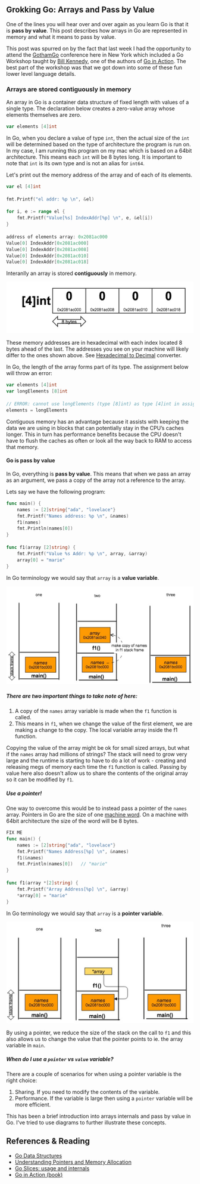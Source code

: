 ## Grokking Go: Arrays and Pass by Value

One of the lines you will hear over and over again as you learn Go is that it is **pass by value**. This post describes how arrays in Go are represented in memory and what it means to pass by value.

This post was spurred on by the fact that last week I had the opportunity to attend the [GothamGo](http://gothamgo.com/) conference here in New York which included a Go Workshop taught by [Bill Kennedy](http://www.goinggo.net/), one of the authors of [Go in Action](http://www.manning.com/ketelsen/). The best part of the workshop was that we got down into some of these fun lower level language details. 

### Arrays are stored contiguously in memory
An array in Go is a container data structure of fixed length with values of a single type. The declaration below creates a zero-value array whose elements themselves are zero.

```go
var elements [4]int
```
In Go, when you declare a value of type `int`, then the actual size of the `int` will be determined based on the type of architecture the program is run on. In my case, I am running this program on my mac which is based on a 64bit architecture. This means each `int` will be 8 bytes long. It is important to note that `int` is its own type and is not an alias for `int64`. 

Let's print out the memory address of the array and of each of its elements. 
```go
var el [4]int

fmt.Printf("el addr: %p \n", &el)

for i, e := range el {
	fmt.Printf("Value[%s] IndexAddr[%p] \n", e, &el[i])
}

address of elements array: 0x2081ac000
Value[0] IndexAddr[0x2081ac000]
Value[0] IndexAddr[0x2081ac008]
Value[0] IndexAddr[0x2081ac010]
Value[0] IndexAddr[0x2081ac018]
```

Interanlly an array is stored **contiguously** in memory.

![](images/go_initialized_array.jpg)

These memory addresses are in hexadecimal with each index located 8 bytes ahead of the last. The addresses you see on your machine will likely differ to the ones shown above. 
 See [Hexadecimal to Decimal](http://www.binaryhexconverter.com/hex-to-decimal-converter) converter.

In Go, the length of the array forms part of its type. The assignment below will throw an error:

```go
var elements [4]int
var longElements [8]int

// ERROR: cannot use longElements (type [8]int) as type [4]int in assignment
elements = longElements		
```

Contiguous memory has an advantage because it assists with keeping the data we are using in blocks that can potentially stay in the CPU’s caches longer. This in turn has performance benefits because the CPU doesn't have to flush the caches as often or look all the way back to RAM to access that memory. 

#### Go is pass by value
In Go, everything is **pass by value**. This means that when we pass an array as an argument, we pass a copy of the array not a reference to the array.

Lets say we have the following program:
```go
func main() {
	names := [2]string{"ada", "lovelace"}
	fmt.Printf("Names address: %p \n", &names)
	f1(names)
	fmt.Println(names[0])
}

func f1(array [2]string) {
	fmt.Printf("Value %s Addr: %p \n", array, &array)
	array[0] = "marie"
}
```
In Go terminology we would say that `array` is a **value variable**.

![](images/call_stack_1.png)

##### There are two important things to take note of here: 
1. A copy of the `names` array variable is made when the `f1` function is called. <br/>
1. This means in `f1`, when we change the value of the first element, we are making a change to the copy. The local variable array inside the f1 function. <br/>

Copying the value of the array might be ok for small sized arrays, but what if the `names` array had millions of strings? The stack will need to grow very large and the runtime is starting to have to do a lot of work - creating and releasing megs of memory each time the `f1` function is called. Passing by value here also doesn't allow us to share the contents of the original array so it can be modified by `f1`.

##### Use a pointer!
One way to overcome this would be to instead pass a pointer of the `names` array. Pointers in Go are the size of one [machine word](http://en.wikipedia.org/wiki/Word_(computer_architecture)). On a machine with 64bit architecture the size of the word will be 8 bytes.
```go
FIX ME
func main() {
	names := [2]string{"ada", "lovelace"}
	fmt.Printf("Names Address[%p] \n", &names)
	f1(&names)
	fmt.Println(names[0])	// "marie"
}

func f1(array *[2]string) {
	fmt.Printf("Array Address[%p] \n", &array)
	*array[0] = "marie"
}
```
In Go terminology we would say that `array` is a **pointer variable**.

![](images/call_stack_2.png)

By using a pointer, we reduce the size of the stack on the call to `f1` and this also allows us to change the value that the pointer points to ie. the array variable in `main`.

##### When do I use a `pointer` vs `value` variable?
There are a couple of scenarios for when using a pointer variable is the right choice: <br/>
1. Sharing. If you need to modify the contents of the variable. <br/>
2. Performance. If the variable is large then using a `pointer` variable will be more efficient. <br/>

This has been a brief introduction into arrays internals and pass by value in Go. I've tried to use diagrams to further illustrate these concepts.


## References & Reading
* [Go Data Structures](http://research.swtch.com/godata)
* [Understanding Pointers and Memory Allocation](http://www.goinggo.net/2013/07/understanding-pointers-and-memory.html)
* [Go Slices: usage and internals](http://blog.golang.org/go-slices-usage-and-internals)
* [Go in Action (book)](http://www.manning.com/ketelsen/)
